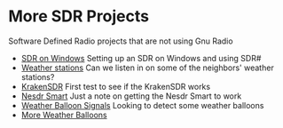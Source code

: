 # More SDR Projects
Software Defined Radio projects that are not using Gnu Radio

* [SDR on Windows](sdr_windows.md) Setting up an SDR on Windows and using SDR#
* [Weather stations](sdr_weather.md) Can we listen in on some of the neighbors' weather stations?
* [KrakenSDR](kraken_sdr.md) First test to see if the KrakenSDR works
* [Nesdr Smart](nesdr_smart.md) Just a note on getting the Nesdr Smart to work
* [Weather Balloon Signals](ballon_tracking1.md) Looking to detect some weather balloons
* [More Weather Balloons](balloon_tracking2.md)
